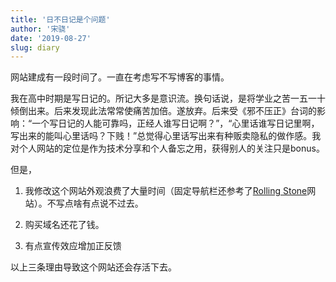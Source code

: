 ```yaml
---
title: '日不日记是个问题'
author: '宋骁'
date: '2019-08-27'
slug: diary
---
```

<!--
<iframe src="https://open.spotify.com/embed/track/33rsCCLHklTQav9klbpnAi" width="700" height="80" frameborder="0" allowtransparency="true" allow="encrypted-media"></iframe>
-->

网站建成有一段时间了。一直在考虑写不写博客的事情。

我在高中时期是写日记的。所记大多是意识流。换句话说，是将学业之苦一五一十倾倒出来。后来发现此法常常使痛苦加倍。遂放弃。后来受《邪不压正》台词的影响：“一个写日记的人能可靠吗，正经人谁写日记啊？”，“心里话谁写日记里啊，写出来的能叫心里话吗？下贱！”总觉得心里话写出来有种贩卖隐私的做作感。我对个人网站的定位是作为技术分享和个人备忘之用，获得别人的关注只是bonus。

但是，

1. 我修改这个网站外观浪费了大量时间（固定导航栏还参考了[Rolling Stone](https://www.rollingstone.com/)网站）。不写点啥有点说不过去。

2. 购买域名还花了钱。

3. 有点宣传效应增加正反馈


以上三条理由导致这个网站还会存活下去。












